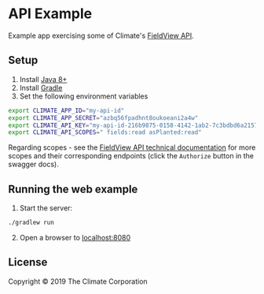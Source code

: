 # API Example

Example app exercising some of Climate's [FieldView API](https://dev.fieldview.com).

## Setup

1. Install [Java 8+](https://www.java.com/en/download/)
2. Install [Gradle](https://gradle.org/install/)
3. Set the following environment variables

```bash
export CLIMATE_APP_ID="my-api-id"
export CLIMATE_APP_SECRET="azbq56fpadhnt8oukoeani2a4w"
export CLIMATE_API_KEY="my-api-id-216b9875-0158-4142-1ab2-7c3bdbd6a2157"
export CLIMATE_API_SCOPES=" fields:read asPlanted:read"
```
Regarding scopes - see the [FieldView API technical documentation](https://dev.fieldview.com/technical-documentation/) for more scopes and their
corresponding endpoints (click the `Authorize` button in the swagger docs).

## Running the web example

1. Start the server:

```bash
./gradlew run
```

2. Open a browser to [localhost:8080](http://localhost:8080)

## License

Copyright © 2019 The Climate Corporation